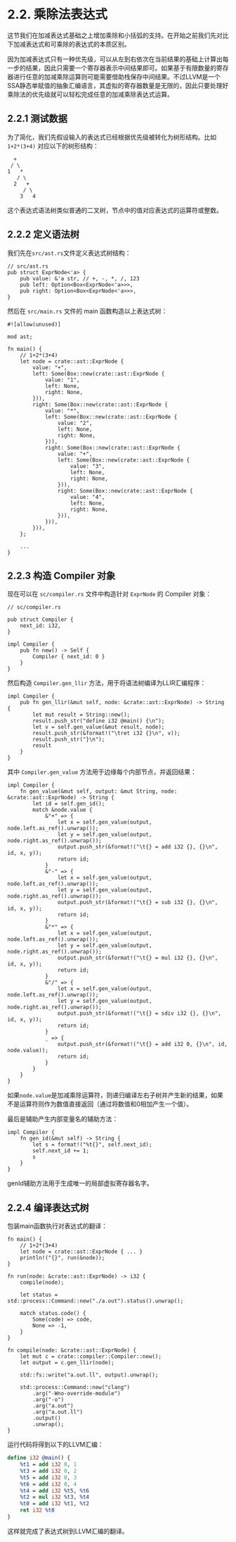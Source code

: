 # 2.2. 乘除法表达式

这节我们在加减表达式基础之上增加乘除和小括弧的支持。在开始之前我们先对比下加减表达式和可乘除的表达式的本质区别。

因为加减表达式只有一种优先级，可以从左到右依次在当前结果的基础上计算出每一步的结果，因此只需要一个寄存器表示中间结果即可。如果基于有限数量的寄存器进行任意的加减乘除运算则可能需要借助栈保存中间结果。不过LLVM是一个SSA静态单赋值的抽象汇编语言，其虚拟的寄存器数量是无限的，因此只要处理好乘除法的优先级就可以轻松完成任意的加减乘除表达式运算。

## 2.2.1 测试数据

为了简化，我们先假设输入的表达式已经根据优先级被转化为树形结构。比如 `1+2*(3+4)` 对应以下的树形结构：

```
  +
 / \
1   *
   / \
  2   +
     / \
    3   4
```

这个表达式语法树类似普通的二叉树，节点中的值对应表达式的运算符或整数。

## 2.2.2 定义语法树

我们先在`src/ast.rs`文件定义表达式树结构：

```rust,noplayground
// src/ast.rs
pub struct ExprNode<'a> {
    pub value: &'a str, // +, -, *, /, 123
    pub left: Option<Box<ExprNode<'a>>>,
    pub right: Option<Box<ExprNode<'a>>>,
}
```

然后在 `src/main.rs` 文件的 main 函数构造以上表达式树：

```rust,noplayground
#![allow(unused)]

mod ast;

fn main() {
    // 1+2*(3+4)
    let node = crate::ast::ExprNode {
        value: "+",
        left: Some(Box::new(crate::ast::ExprNode {
            value: "1",
            left: None,
            right: None,
        })),
        right: Some(Box::new(crate::ast::ExprNode {
            value: "*",
            left: Some(Box::new(crate::ast::ExprNode {
                value: "2",
                left: None,
                right: None,
            })),
            right: Some(Box::new(crate::ast::ExprNode {
                value: "+",
                left: Some(Box::new(crate::ast::ExprNode {
                    value: "3",
                    left: None,
                    right: None,
                })),
                right: Some(Box::new(crate::ast::ExprNode {
                    value: "4",
                    left: None,
                    right: None,
                })),
            })),
        })),
    };

    ...
}
```

## 2.2.3 构造 Compiler 对象

现在可以在 `sc/compiler.rs` 文件中构造针对 `ExprNode` 的 Compiler 对象：

```rust,noplayground
// sc/compiler.rs

pub struct Compiler {
    next_id: i32,
}

impl Compiler {
    pub fn new() -> Self {
        Compiler { next_id: 0 }
    }
}
```

然后构造 `Compiler.gen_llir` 方法，用于将语法树编译为LLIR汇编程序：

```rust,noplayground
impl Compiler {
    pub fn gen_llir(&mut self, node: &crate::ast::ExprNode) -> String {
        let mut result = String::new();
        result.push_str("define i32 @main() {\n");
        let v = self.gen_value(&mut result, node);
        result.push_str(&format!("\tret i32 {}\n", v));
        result.push_str("}\n");
        result
    }
}
```

其中 `Compiler.gen_value` 方法用于边缘每个内部节点，并返回结果：

```rust,noplayground
impl Compiler {
    fn gen_value(&mut self, output: &mut String, node: &crate::ast::ExprNode) -> String {
        let id = self.gen_id();
        match &node.value {
            &"+" => {
                let x = self.gen_value(output, node.left.as_ref().unwrap());
                let y = self.gen_value(output, node.right.as_ref().unwrap());
                output.push_str(&format!("\t{} = add i32 {}, {}\n", id, x, y));
                return id;
            }
            &"-" => {
                let x = self.gen_value(output, node.left.as_ref().unwrap());
                let y = self.gen_value(output, node.right.as_ref().unwrap());
                output.push_str(&format!("\t{} = sub i32 {}, {}\n", id, x, y));
                return id;
            }
            &"*" => {
                let x = self.gen_value(output, node.left.as_ref().unwrap());
                let y = self.gen_value(output, node.right.as_ref().unwrap());
                output.push_str(&format!("\t{} = mul i32 {}, {}\n", id, x, y));
                return id;
            }
            &"/" => {
                let x = self.gen_value(output, node.left.as_ref().unwrap());
                let y = self.gen_value(output, node.right.as_ref().unwrap());
                output.push_str(&format!("\t{} = sdiv i32 {}, {}\n", id, x, y));
                return id;
            }
            _ => {
                output.push_str(&format!("\t{} = add i32 0, {}\n", id, node.value));
                return id;
            }
        }
    }
}
```

如果`node.value`是加减乘除运算符，则递归编译左右子树并产生新的结果，如果不是运算符则作为数值直接返回（通过将数值和0相加产生一个值）。


最后是辅助产生内部变量名的辅助方法：

```rust,noplayground
impl Compiler {
    fn gen_id(&mut self) -> String {
        let s = format!("%t{}", self.next_id);
        self.next_id += 1;
        s
    }
}
```

genId辅助方法用于生成唯一的局部虚拟寄存器名字。

## 2.2.4 编译表达式树

包装main函数执行对表达式的翻译：

```rust,noplayground
fn main() {
    // 1+2*(3+4)
    let node = crate::ast::ExprNode { ... }
    println!("{}", run(&node));
}

fn run(node: &crate::ast::ExprNode) -> i32 {
    compile(node);

    let status = std::process::Command::new("./a.out").status().unwrap();

    match status.code() {
        Some(code) => code,
        None => -1,
    }
}

fn compile(node: &crate::ast::ExprNode) {
    let mut c = crate::compiler::Compiler::new();
    let output = c.gen_llir(node);

    std::fs::write("a.out.ll", output).unwrap();

    std::process::Command::new("clang")
        .arg("-Wno-override-module")
        .arg("-o")
        .arg("a.out")
        .arg("a.out.ll")
        .output()
        .unwrap();
}

```

运行代码将得到以下的LLVM汇编：

```ll
define i32 @main() {
	%t1 = add i32 0, 1
	%t3 = add i32 0, 2
	%t5 = add i32 0, 3
	%t6 = add i32 0, 4
	%t4 = add i32 %t5, %t6
	%t2 = mul i32 %t3, %t4
	%t0 = add i32 %t1, %t2
	ret i32 %t0
}
```

这样就完成了表达式树到LLVM汇编的翻译。
